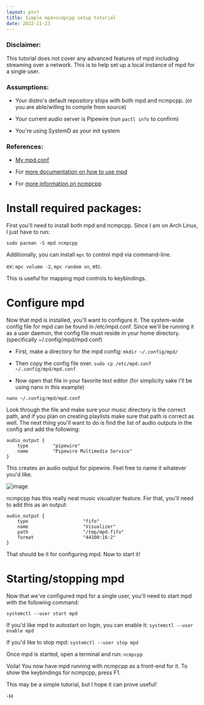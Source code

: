 ```yaml
---
layout: post
title: Simple mpd+ncmpcpp setup tutorial
date: 2022-11-23
---
```


### Disclaimer:
This tutorial does not cover any advanced features
of mpd including streaming over a network. This is to help set up a local instance of mpd for a single user.

### Assumptions:

- Your distro's default repository ships with both mpd and ncmpcpp.
(or you are able/willing to compile from source)

- Your current audio server is Pipewire (run `pactl info` to confirm)

- You're using SystemD as your init system

### References:
- [My mpd.conf](https://github.com/basedghost/dotfiles/blob/main/.config/mpd/mpd.conf)

- For [more documentation on how to use mpd](https://mpd.readthedocs.io/en/latest/user.html)

- For [more information on ncmpcpp](https://rybczak.net/ncmpcpp/)

# Install required packages:

First you'll need to install both mpd and ncmpcpp.
Since I am on Arch Linux, I just have to run:

`sudo pacman -S mpd ncmpcpp`

Additionally, you can install `mpc` to control mpd via command-line.

ex: `mpc volume -2`, `mpc random on`, etc.

This is useful for mapping mpd controls to keybindings.

# Configure mpd

Now that mpd is installed, you'll want to configure it.
The system-wide config file for mpd can be found in /etc/mpd.conf.
Since we'll be running it as a user daemon, the config file
must reside in your home directory. (specifically ~/.config/mpd/mpd.conf)
- First, make a directory for the mpd config:
`mkdir ~/.config/mpd/`

- Then copy the config file over.
`sudo cp /etc/mpd.conf ~/.config/mpd/mpd.conf`

- Now open that file in your favorite text editor
(for simplicity sake I'll be using nano in this example)

`nano ~/.config/mpd/mpd.conf`

Look through the file and make sure your music directory
is the correct path, and if you plan on creating playlists
make sure that path is correct as well. The next thing
you'll want to do is find the list of audio outputs in the config and
add the following:
```
audio_output {
    type         "pipewire"
    name         "Pipewire Multimedia Service"
}
```
This creates an audio output for pipewire. Feel free
to name it whatever you'd like.

![image](https://user-images.githubusercontent.com/91919356/203658949-84a7cbad-541d-4044-bddb-50ae78267a7d.png)

ncmpcpp has this really neat music visualizer feature.
For that, you'll need to add this as an output:
```
audio_output {
    type                    "fifo"
    name                    "Visualizer"
    path                    "/tmp/mpd.fifo"
    format                  "44100:16:2"
}
```
That should be it for configuring mpd.
Now to start it!

# Starting/stopping mpd

Now that we've configured mpd for a single user, you'll need to start
mpd with the following command:

`systemctl --user start mpd`

If you'd like mpd to autostart on login, you can enable it:
`systemctl --user enable mpd`

If you'd like to stop mpd:
`systemctl --user stop mpd`

Once mpd is started, open a terminal and run:
`ncmpcpp`

Voila! You now have mpd running with ncmpcpp as a front-end for it.
To show the keybindings for ncmpcpp, press F1.

This may be a simple tutorial, but I hope it can prove useful!

-H
